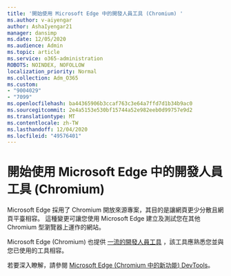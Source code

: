 ```yaml
---
title: '開始使用 Microsoft Edge 中的開發人員工具 (Chromium) '
ms.author: v-aiyengar
author: AshaIyengar21
manager: dansimp
ms.date: 12/05/2020
ms.audience: Admin
ms.topic: article
ms.service: o365-administration
ROBOTS: NOINDEX, NOFOLLOW
localization_priority: Normal
ms.collection: Adm_O365
ms.custom:
- "9004029"
- "7099"
ms.openlocfilehash: ba44365906b3ccaf763c3e64a7ffd7d1b34b9ac0
ms.sourcegitcommit: 2e4a5153e530bf15744a52e982eeb0d99757e9d2
ms.translationtype: MT
ms.contentlocale: zh-TW
ms.lasthandoff: 12/04/2020
ms.locfileid: "49576401"
---
```

# <a name="get-started-with-the-developer-tools-in-microsoft-edge-chromium"></a>開始使用 Microsoft Edge 中的開發人員工具 (Chromium) 

Microsoft Edge 採用了 Chromium 開放來源專案，其目的是讓網頁更少分散且網頁平臺相容。 這種變更可讓您使用 Microsoft Edge 建立及測試您在其他 Chromium 型瀏覽器上運作的網站。

Microsoft Edge (Chromium) 也提供 [一流的開發人員工具](https://go.microsoft.com/fwlink/?linkid=2134941) ，該工具應熟悉您並與您已使用的工具相容。

若要深入瞭解，請參閱 [Microsoft Edge (Chromium 中的新功能) DevTools](https://go.microsoft.com/fwlink/?linkid=2135020)。